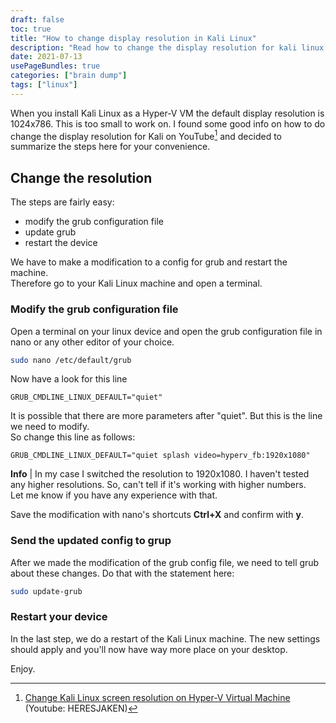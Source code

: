 ```yaml
---
draft: false 
toc: true 
title: "How to change display resolution in Kali Linux"
description: "Read how to change the display resolution for kali linux. "
date: 2021-07-13
usePageBundles: true 
categories: ["brain dump"]
tags: ["linux"]
---
```




When you install Kali Linux as a Hyper-V VM the default display resolution is 1024x786. This is too small to work on. 
I found some good info on how to do change the display resolution for Kali on YouTube[^fn1] and decided to summarize the steps here for your convenience. 

<!--more-->

## Change the resolution
The steps are fairly easy: 
- modify the grub configuration file 
- update grub 
- restart the device 


We have to make a modification to a config for grub and restart the machine.  
Therefore go to your Kali Linux machine and open a terminal.

### Modify the grub configuration file 
Open a terminal on your linux device and open the grub configuration file in nano or any other editor of your choice. 

```bash
sudo nano /etc/default/grub 
```

Now have a look for this line 
```vim
GRUB_CMDLINE_LINUX_DEFAULT="quiet"
```

It is possible that there are more parameters after "quiet". But this is the line we need to modify.  
So change this line as follows:

```vim
GRUB_CMDLINE_LINUX_DEFAULT="quiet splash video=hyperv_fb:1920x1080"
```

**Info** | In my case I switched the resolution to 1920x1080. I haven't tested any higher resolutions. So, can't tell if it's working with higher numbers.  
Let me know if you have any experience with that.

Save the modification with nano's shortcuts **Ctrl+X** and confirm with **y**.

### Send the updated config to grup 
After we made the modification of the grub config file, we need to tell grub about these changes. Do that with the statement here: 

```bash
sudo update-grub
```

### Restart your device 
In the last step, we do a restart of the Kali Linux machine. The new settings should apply and you'll now have way more place on your desktop.

Enjoy.

[^fn1]: [Change Kali Linux screen resolution on Hyper-V Virtual Machine](https://www.youtube.com/watch?v=N8K9qnd5NT8) (Youtube: HERESJAKEN)
